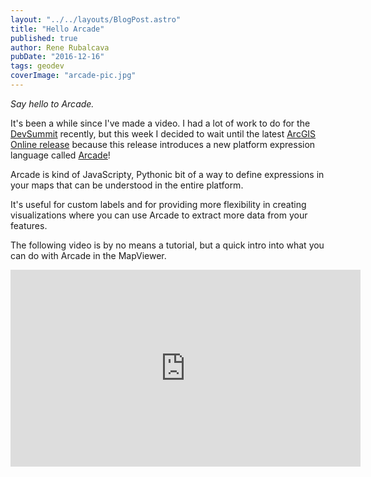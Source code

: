```yaml
---
layout: "../../layouts/BlogPost.astro"
title: "Hello Arcade"
published: true
author: Rene Rubalcava
pubDate: "2016-12-16"
tags: geodev
coverImage: "arcade-pic.jpg"
---
```


_Say hello to Arcade._

It's been a while since I've made a video. I had a lot of work to do for the [DevSummit](https://odoe.net/blog/esri-european-devsummit-2016/) recently, but this week I decided to wait until the latest [ArcGIS Online release](https://blogs.esri.com/esri/arcgis/2016/12/14/whats-new-arcgis-online-december-2016/) because this release introduces a new platform expression language called [Arcade](https://developers.arcgis.com/arcade/)!

Arcade is kind of JavaScripty, Pythonic bit of a way to define expressions in your maps that can be understood in the entire platform.

It's useful for custom labels and for providing more flexibility in creating visualizations where you can use Arcade to extract more data from your features.

The following video is by no means a tutorial, but a quick intro into what you can do with Arcade in the MapViewer.

<iframe width="560" height="315" src="https://www.youtube.com/embed/pmZmQlrOho8" frameborder="0" allowfullscreen></iframe>
